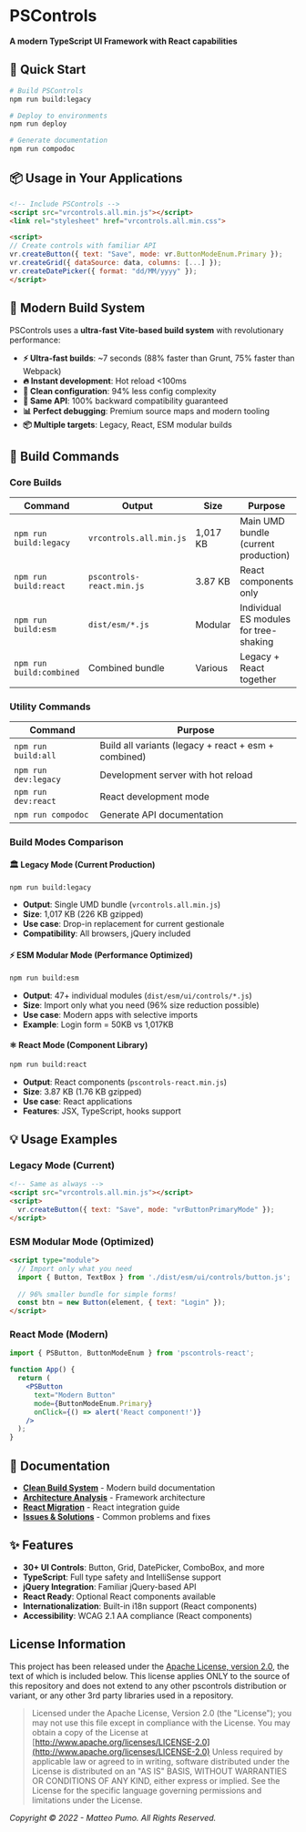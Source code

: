 # PSControls
**A modern TypeScript UI Framework with React capabilities**

## 🎯 Quick Start

```bash
# Build PSControls
npm run build:legacy

# Deploy to environments
npm run deploy

# Generate documentation  
npm run compodoc
```

## 📦 Usage in Your Applications

```html
<!-- Include PSControls -->
<script src="vrcontrols.all.min.js"></script>
<link rel="stylesheet" href="vrcontrols.all.min.css">

<script>
// Create controls with familiar API
vr.createButton({ text: "Save", mode: vr.ButtonModeEnum.Primary });
vr.createGrid({ dataSource: data, columns: [...] });
vr.createDatePicker({ format: "dd/MM/yyyy" });
</script>
```

## 🚀 Modern Build System

PSControls uses a **ultra-fast Vite-based build system** with revolutionary performance:

- **⚡ Ultra-fast builds**: ~7 seconds (88% faster than Grunt, 75% faster than Webpack)  
- **🔥 Instant development**: Hot reload <100ms
- **🧹 Clean configuration**: 94% less config complexity
- **🎯 Same API**: 100% backward compatibility guaranteed
- **📊 Perfect debugging**: Premium source maps and modern tooling
- **📦 Multiple targets**: Legacy, React, ESM modular builds

## 🔧 Build Commands

### **Core Builds**
| Command | Output | Size | Purpose |
|---------|--------|------|---------|
| `npm run build:legacy` | `vrcontrols.all.min.js` | 1,017 KB | Main UMD bundle (current production) |
| `npm run build:react` | `pscontrols-react.min.js` | 3.87 KB | React components only |
| `npm run build:esm` | `dist/esm/*.js` | Modular | Individual ES modules for tree-shaking |
| `npm run build:combined` | Combined bundle | Various | Legacy + React together |

### **Utility Commands**
| Command | Purpose |
|---------|---------|
| `npm run build:all` | Build all variants (legacy + react + esm + combined) |
| `npm run dev:legacy` | Development server with hot reload |
| `npm run dev:react` | React development mode |
| `npm run compodoc` | Generate API documentation |

### **Build Modes Comparison**

#### **🏛️ Legacy Mode** (Current Production)
```bash
npm run build:legacy
```
- **Output**: Single UMD bundle (`vrcontrols.all.min.js`)
- **Size**: 1,017 KB (226 KB gzipped)
- **Use case**: Drop-in replacement for current gestionale
- **Compatibility**: All browsers, jQuery included

#### **⚡ ESM Modular Mode** (Performance Optimized)
```bash
npm run build:esm  
```
- **Output**: 47+ individual modules (`dist/esm/ui/controls/*.js`)
- **Size**: Import only what you need (96% size reduction possible)
- **Use case**: Modern apps with selective imports
- **Example**: Login form = 50KB vs 1,017KB

#### **⚛️ React Mode** (Component Library)
```bash
npm run build:react
```
- **Output**: React components (`pscontrols-react.min.js`)  
- **Size**: 3.87 KB (1.76 KB gzipped)
- **Use case**: React applications  
- **Features**: JSX, TypeScript, hooks support

## 💡 Usage Examples

### **Legacy Mode** (Current)
```html
<!-- Same as always -->  
<script src="vrcontrols.all.min.js"></script>
<script>
  vr.createButton({ text: "Save", mode: "vrButtonPrimaryMode" });
</script>
```

### **ESM Modular Mode** (Optimized)
```html
<script type="module">
  // Import only what you need
  import { Button, TextBox } from './dist/esm/ui/controls/button.js';
  
  // 96% smaller bundle for simple forms!
  const btn = new Button(element, { text: "Login" });
</script>
```

### **React Mode** (Modern)
```jsx
import { PSButton, ButtonModeEnum } from 'pscontrols-react';

function App() {
  return (
    <PSButton 
      text="Modern Button"
      mode={ButtonModeEnum.Primary}
      onClick={() => alert('React component!')}
    />
  );
}
```

## 📖 Documentation

- **[Clean Build System](docs/CLEAN_BUILD_SYSTEM.md)** - Modern build documentation
- **[Architecture Analysis](docs/ARCHITETTURA.md)** - Framework architecture  
- **[React Migration](docs/REACT_MIGRATION_ANALYSIS.md)** - React integration guide
- **[Issues & Solutions](docs/ISSUES_AND_SOLUTIONS.md)** - Common problems and fixes

## ✨ Features

- **30+ UI Controls**: Button, Grid, DatePicker, ComboBox, and more
- **TypeScript**: Full type safety and IntelliSense support  
- **jQuery Integration**: Familiar jQuery-based API
- **React Ready**: Optional React components available
- **Internationalization**: Built-in i18n support (React components)
- **Accessibility**: WCAG 2.1 AA compliance (React components)


## License Information
This project has been released under the [Apache License, version 2.0](http://www.apache.org/licenses/LICENSE-2.0.html), the text of which is included below. This license applies ONLY to the source of this repository and does not extend to any other pscontrols distribution or variant, or any other 3rd party libraries used in a repository.

> Licensed under the Apache License, Version 2.0 (the "License");
   you may not use this file except in compliance with the License.
   You may obtain a copy of the License at
> [http://www.apache.org/licenses/LICENSE-2.0](http://www.apache.org/licenses/LICENSE-2.0)
>  Unless required by applicable law or agreed to in writing, software
   distributed under the License is distributed on an "AS IS" BASIS,
   WITHOUT WARRANTIES OR CONDITIONS OF ANY KIND, either express or implied.
   See the License for the specific language governing permissions and
   limitations under the License.
   
*Copyright © 2022 - Matteo Pumo. All Rights Reserved.*
